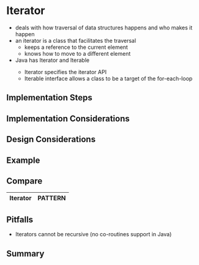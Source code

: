 # Iterator
* deals with how traversal of data structures happens and who makes it happen
* an iterator is a class that facilitates the traversal
    * keeps a reference to the current element
    * knows how to move to a different element
* Java has Iterator<T> and Iterable<T>
    * Iterator<T> specifies the iterator API
    * Iterable<T> interface allows a class to be a target of the for-each-loop

## Implementation Steps


## Implementation Considerations

    
## Design Considerations


## Example

## Compare
Iterator | PATTERN
:---:|:---:   

## Pitfalls
* Iterators cannot be recursive (no co-routines support in Java)


## Summary
